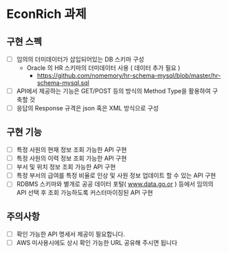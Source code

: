 # EconRich 과제

## 구현 스펙
* [ ] 임의의 더미데이터가 삽입되어있는 DB 스키마 구성
  * Oracle 의 HR 스키마의 더미데이터 사용 ( 데이터 추가 필요 )
    * https://github.com/nomemory/hr-schema-mysql/blob/master/hr-schema-mysql.sql
* [ ] API에서 제공하는 기능은 GET/POST 등의 방식의 Method Type을 활용하여 구축할 것
* [ ] 응답의 Response 규격은 json 혹은 XML 방식으로 구성

## 구현 기능
* [ ] 특정 사원의 현재 정보 조회 가능한 API 구현
* [ ] 특정 사원의 이력 정보 조회 가능한 API 구현
* [ ] 부서 및 위치 정보 조회 가능한 API 구현
* [ ] 특정 부서의 급여를 특정 비율로 인상 및 사원 정보 업데이트 할 수 있는 API 구현
* [ ] RDBMS 스키마와 별개로 공공 데이터 포털( www.data.go.or ) 등에서 임의의 API 선택 후 조회 가능하도록 커스터마이징된 API 구현

## 주의사항
* [ ] 확인 가능한 API 명세서 제공이 필요합니다.
* [ ] AWS 미사용시에도 상시 확인 가능한 URL 공유해 주시면 됩니다
